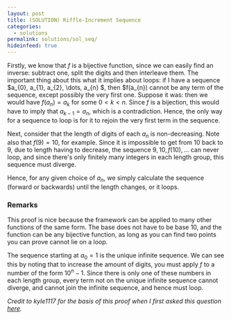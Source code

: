 ```yaml
---
layout: post
title: (SOLUTION) Riffle-Increment Sequence
categories:
  - solutions
permalink: solutions/sol_seq/
hideinfeed: true
---
```

Firstly, we know that $f$ is a bijective function, since we can easily find an inverse: subtract one, split the digits and then interleave them. The important thing about this what it implies about loops: if I have a sequence $a_{0}, a_{1}, a_{2}, \dots, a_{n} $, then $f(a_{n}) cannot be any term of the sequence, except possibly the very first one. Suppose it was: then we would have $f(a_{n}) = a_{k}$ for some $0 < k < n$. Since $f$ is a bijection, this would have to imply that $a_{k-1} = a_{n}$, which is a contradiction. Hence, the only way for a sequence to loop is for it to rejoin the very first term in the sequence.

Next, consider that the length of digits of each $a_{n}$ is non-decreasing. Note also that $f(9) = 10$, for example. Since it is impossible to get from 10 back to 9, due to length having to decrease, the sequence $9, 10, f(10), \dots$ can never loop, and since there's only finitely many integers in each length group, this sequence must diverge.

Hence, for any given choice of $a_{n}$, we simply calculate the sequence (forward or backwards) until the length changes, or it loops.

### Remarks
This proof is nice because the framework can be applied to many other functions of the same form. The base does not have to be base 10, and the function can be any bijective function, as long as you can find two points you can prove cannot lie on a loop.

The sequence starting at $a_{0} = 1$ is the unique infinite sequence. We can see this by noting that to increase the amount of digits, you must apply $f$ to a number of the form $10^{n} -1$. Since there is only one of these numbers in each length group, every term not on the unique infinite sequence cannot diverge, and cannot join the infinite sequence, and hence must loop. 

*Credit to kyle1117 for the basis of this proof when I first asked this question [here](https://math.stackexchange.com/questions/4747356/loops-in-a-binary-iterated-function-system).*
